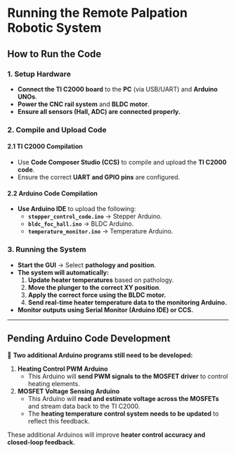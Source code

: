 # **Running the Remote Palpation Robotic System**

## **How to Run the Code**

### **1. Setup Hardware**
- **Connect the TI C2000 board** to the **PC** (via USB/UART) and **Arduino UNOs**.
- **Power the CNC rail system** and **BLDC motor**.
- **Ensure all sensors (Hall, ADC) are connected properly.**

### **2. Compile and Upload Code**
#### **2.1 TI C2000 Compilation**
- Use **Code Composer Studio (CCS)** to compile and upload the **TI C2000 code**.
- Ensure the correct **UART and GPIO pins** are configured.

#### **2.2 Arduino Code Compilation**
- **Use Arduino IDE** to upload the following:
  - **`stepper_control_code.ino`** → Stepper Arduino.
  - **`bldc_foc_hall.ino`** → BLDC Arduino.
  - **`temperature_monitor.ino`** → Temperature Arduino.

### **3. Running the System**
- **Start the GUI** → Select **pathology and position**.
- **The system will automatically:**
  1. **Update heater temperatures** based on pathology.
  2. **Move the plunger to the correct XY position**.
  3. **Apply the correct force using the BLDC motor.**
  4. **Send real-time heater temperature data to the monitoring Arduino.**
- **Monitor outputs using Serial Monitor (Arduino IDE) or CCS.**

---

## **Pending Arduino Code Development**
🚨 **Two additional Arduino programs still need to be developed:**
1. **Heating Control PWM Arduino**
   - This Arduino will **send PWM signals to the MOSFET driver** to control heating elements.
2. **MOSFET Voltage Sensing Arduino**
   - This Arduino will **read and estimate voltage across the MOSFETs** and stream data back to the TI C2000.
   - The **heating temperature control system needs to be updated** to reflect this feedback.

These additional Arduinos will improve **heater control accuracy and closed-loop feedback.**

